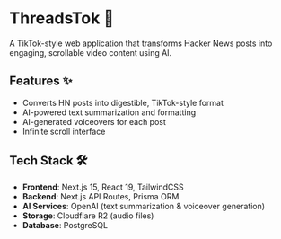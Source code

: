 # ThreadsTok 🎵

A TikTok-style web application that transforms Hacker News posts into engaging, scrollable video content using AI.

## Features ✨

- Converts HN posts into digestible, TikTok-style format
- AI-powered text summarization and formatting
- AI-generated voiceovers for each post
- Infinite scroll interface

## Tech Stack 🛠️

- **Frontend**: Next.js 15, React 19, TailwindCSS
- **Backend**: Next.js API Routes, Prisma ORM
- **AI Services**: OpenAI (text summarization & voiceover generation)
- **Storage**: Cloudflare R2 (audio files)
- **Database**: PostgreSQL
